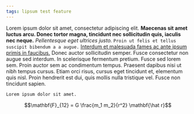 ```yaml
---
tags: lipsum test feature
---
```


Lorem ipsum dolor sit amet, consectetur adipiscing elit. **Maecenas sit amet luctus arcu. Donec tortor magna, tincidunt nec sollicitudin quis, iaculis nec neque.** _Pellentesque eget ultrices justo._ `Proin ut felis et tellus suscipit bibendum a a augue.` [Interdum et malesuada fames ac ante ipsum primis in faucibus.](#) Donec auctor sollicitudin semper. Fusce consectetur non augue sed interdum. In scelerisque fermentum pretium. Fusce sed lorem sem. Proin auctor sem ac condimentum tempus. Praesent dapibus nisi ut nibh tempus cursus. Etiam orci risus, cursus eget tincidunt et, elementum quis nisl. Proin hendrerit est dui, quis mollis nulla tristique vel. Fusce non tincidunt sapien.

```
Lorem ipsum dolor sit amet.
```

$$\mathbf{F}_{12} = G \frac{m_1 m_2}{r^2} \mathbf{\hat r}$$
